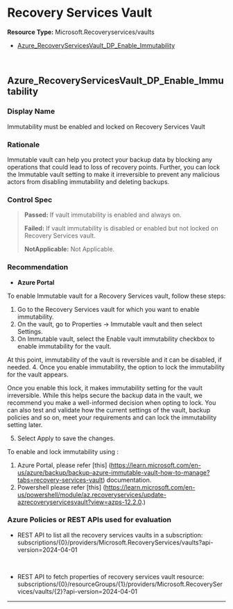 # Recovery Services Vault

**Resource Type:** Microsoft.Recoveryservices/vaults

<!-- TOC depthfrom:2 depthto:2 -->

- [Azure_RecoveryServicesVault_DP_Enable_Immutability](#azure_recoveryservicesvault_dp_enable_immutability)

<!-- /TOC -->
<br/>

## Azure_RecoveryServicesVault_DP_Enable_Immutability

### Display Name 
Immutability must be enabled and locked on Recovery Services Vault

### Rationale 
Immutable vault can help you protect your backup data by blocking any operations that could lead to loss of recovery points. Further, you can lock the Immutable vault setting to make it irreversible to prevent any malicious actors from disabling immutability and deleting backups.

### Control Spec 

> **Passed:** 
> If vault immutability is enabled and always on.
> 
> **Failed:** 
> If vault immutability is disabled or enabled but not locked on Recovery Services vault.
>
> **NotApplicable:**
> Not Applicable.
>
>
### Recommendation

- **Azure Portal**

To enable Immutable vault for a Recovery Services vault, follow these steps:
  1. Go to the Recovery Services vault for which you want to enable immutability.
  2. On the vault, go to Properties -> Immutable vault and then select Settings.
  3. On Immutable vault, select the Enable vault immutability checkbox to enable immutability for the vault.

At this point, immutability of the vault is reversible and it can be disabled, if needed.
  4. Once you enable immutability, the option to lock the immutability for the vault appears.

Once you enable this lock, it makes immutability setting for the vault irreversible. While this helps secure the backup data in the vault, we recommend you make a well-informed decision when opting to lock. You can also test and validate how the current settings of the vault, backup policies and so on, meet your requirements and can lock the immutability setting later.

  5. Select Apply to save the changes.
 
To enable and lock immutability using :
1. Azure Portal, please refer [this] (https://learn.microsoft.com/en-us/azure/backup/backup-azure-immutable-vault-how-to-manage?tabs=recovery-services-vault) documentation.
2. Powershell please refer [this] (https://learn.microsoft.com/en-us/powershell/module/az.recoveryservices/update-azrecoveryservicesvault?view=azps-12.2.0.)


### Azure Policies or REST APIs used for evaluation

- REST API to list all the recovery services vaults in a subscription:
subscriptions/{0}/providers/Microsoft.RecoveryServices/vaults?api-version=2024-04-01
<br />

- REST API to fetch properties of recovery services vault resource:
 subscriptions/{0}/resourceGroups/{1}/providers/Microsoft.RecoveryServices/vaults/{2}?api-version=2024-04-01
  <br />

___
